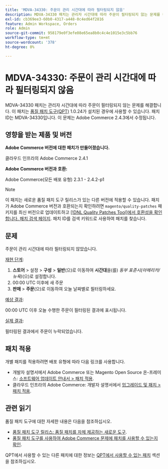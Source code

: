 ```yaml
---
title: 'MDVA-34330: 주문이 관리 시간대에 따라 필터링되지 않음'
description: MDVA-34330 패치는 관리자 시간대에 따라 주문이 필터링되지 않는 문제를 해결합니다. 이 패치는 [Quality Patches Tool (QPT)](/help/announcements/adobe-commerce-announcements/magento-quality-patches-released-new-tool-to-self-serve-quality-patches.md) 1.0.24가 설치된 경우 사용할 수 있습니다. 패치 ID는 MDVA-34330입니다. 이 문제는 Adobe Commerce 2.4.3에서 수정됩니다.
exl-id: cb369ee3-60b0-4317-a448-0c4ed64f2816
feature: Admin Workspace, Orders
role: Admin
source-git-commit: 958179e0f3efe08e65ea8b0c4c4e1015e3c5bb76
workflow-type: tm+mt
source-wordcount: '378'
ht-degree: 0%

---
```


# MDVA-34330: 주문이 관리 시간대에 따라 필터링되지 않음

MDVA-34330 패치는 관리자 시간대에 따라 주문이 필터링되지 않는 문제를 해결합니다. 이 패치는 [품질 패치 도구(QPT)](/help/announcements/adobe-commerce-announcements/magento-quality-patches-released-new-tool-to-self-serve-quality-patches.md) 1.0.24가 설치된 경우에 사용할 수 있습니다. 패치 ID는 MDVA-34330입니다. 이 문제는 Adobe Commerce 2.4.3에서 수정됩니다.

## 영향을 받는 제품 및 버전

**Adobe Commerce 버전에 대한 패치가 만들어졌습니다.**

클라우드 인프라의 Adobe Commerce 2.4.1

**Adobe Commerce 버전과 호환:**

Adobe Commerce(모든 배포 유형) 2.3.1 - 2.4.2-p1

>[!NOTE]
>
>이 패치는 새로운 품질 패치 도구 릴리스가 있는 다른 버전에 적용할 수 있습니다. 패치가 Adobe Commerce 버전과 호환되는지 확인하려면 `magento/quality-patches` 패키지를 최신 버전으로 업데이트하고 [[!DNL Quality Patches Tool]에서 호환성을 확인합니다. 패치 검색 페이지](https://devdocs.magento.com/quality-patches/tool.html#patch-grid). 패치 ID를 검색 키워드로 사용하여 패치를 찾습니다.

## 문제

주문이 관리 시간대에 따라 필터링되지 않았습니다.

<u>재현 단계</u>:

1. **스토어** > 설정 > **구성** > **일반**(으)로 이동하여 **시간대**&#x200B;을(를) *동부 표준시(아메리카/뉴욕)*(으)로 설정합니다.
1. 00:00 UTC 이후에 새 주문
1. **판매** > **주문**(으)로 이동하여 오늘 날짜별로 필터링하세요.


<u>예상 결과</u>:

00:00 UTC 이후 오늘 수행한 주문이 필터링된 결과에 표시됩니다.

<u>실제 결과</u>:

필터링된 결과에서 주문이 누락되었습니다.

## 패치 적용

개별 패치를 적용하려면 배포 유형에 따라 다음 링크를 사용합니다.

* 개발자 설명서에서 Adobe Commerce 또는 Magento Open Source 온-프레미스: [소프트웨어 업데이트 안내서 > 패치 적용](https://devdocs.magento.com/guides/v2.4/comp-mgr/patching/mqp.html).
* 클라우드 인프라의 Adobe Commerce: 개발자 설명서에서 [업그레이드 및 패치 > 패치 적용](https://devdocs.magento.com/cloud/project/project-patch.html).

## 관련 읽기

품질 패치 도구에 대한 자세한 내용은 다음을 참조하십시오.

* [품질 패치 도구 릴리스: 품질 패치를 자체 제공하는 새로운 도구](/help/announcements/adobe-commerce-announcements/magento-quality-patches-released-new-tool-to-self-serve-quality-patches.md).
* [품질 패치 도구를 사용하여 Adobe Commerce 문제에 패치를 사용할 수 있는지 확인](/help/support-tools/patches-available-in-qpt-tool/check-patch-for-magento-issue-with-magento-quality-patches.md).

QPT에서 사용할 수 있는 다른 패치에 대한 정보는 [QPT에서 사용할 수 있는 패치](https://support.magento.com/hc/en-us/sections/360010506631-Patches-available-in-MQP-tool-) 섹션을 참조하십시오.
